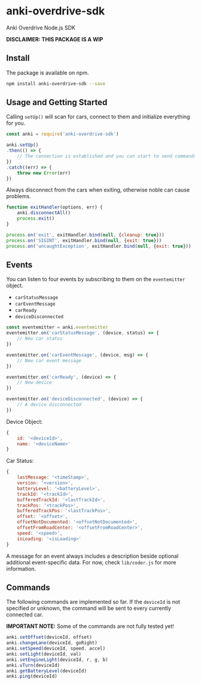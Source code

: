 # anki-overdrive-sdk
Anki Overdrive Node.js SDK

**DISCLAIMER: THIS PACKAGE IS A WIP**

## Install
The package is available on npm.
```bash
npm install anki-overdrive-sdk --save
```

## Usage and Getting Started
Calling `setUp()` will scan for cars, connect to them and initialize everything for you.
```javascript
const anki = require('anki-overdrive-sdk')

anki.setUp()
.then(() => {
    // The connection is established and you can start to send commands now
})
.catch((err) => {
    throw new Error(err)
})
```
Always disconnect from the cars when exiting, otherwise noble can cause problems.
```javascript
function exitHandler(options, err) {
    anki.disconnectAll()
    process.exit()
}

process.on('exit', exitHandler.bind(null, {cleanup: true}))
process.on('SIGINT', exitHandler.bind(null, {exit: true}))
process.on('uncaughtException', exitHandler.bind(null, {exit: true}))
```

## Events
You can listen to four events by subscribing to them on the `eventemitter` object.
+ `carStatusMessage`
+ `carEventMessage`
+ `carReady`
+ `deviceDisconnected`

```javascript
const eventemitter = anki.eventemitter
eventemitter.on('carStatusMessage', (device, status) => {
    // New car status
})

eventemitter.on('carEventMessage', (device, msg) => {
    // New car event message
})

eventemitter.on('carReady', (device) => {
    // New device
}) 

eventemitter.on('deviceDisconnected', (device) => {
    // A device disconnected
}) 
```
Device Object:
```javascript
{
    id: '<deviceId>',
    name: '<deviceName>'
}
```
Car Status:
```javascript
{
    lastMessage: '<timeStamp>',
    version: '<version>',
    batteryLevel: '<batteryLevel>',
    trackId: '<trackId>',
    bufferedTrackId: '<lastTrackId>',
    trackPos: '<trackPos>',
    bufferedTrackPos: '<lastTrackPos>',
    offset: '<offset>',
    offsetNotDocumented: '<offsetNotDocumented>',
    offsetFromRoadCenter: '<offsetFromRoadCenter>',
    speed: '<speed>',
    isLoading: '<isLoading>'
}
```
A message for an event always includes a description beside optional additional event-specific data. For now, check `lib/coder.js` for more information.

## Commands
The following commands are implemented so far. If the `deviceId` is not specified or unknown, the command will be sent to every currently connected car.

**IMPORTANT NOTE:** Some of the commands are not fully tested yet!
```javascript
anki.setOffset(deviceId, offset)
anki.changeLane(deviceId, goRight)
anki.setSpeed(deviceId, speed, accel)
anki.setLight(deviceId, val)
anki.setEngineLight(deviceId, r, g, b)
anki.uTurn(deviceId)
anki.getBatteryLevel(deviceId)
anki.ping(deviceId)
```
